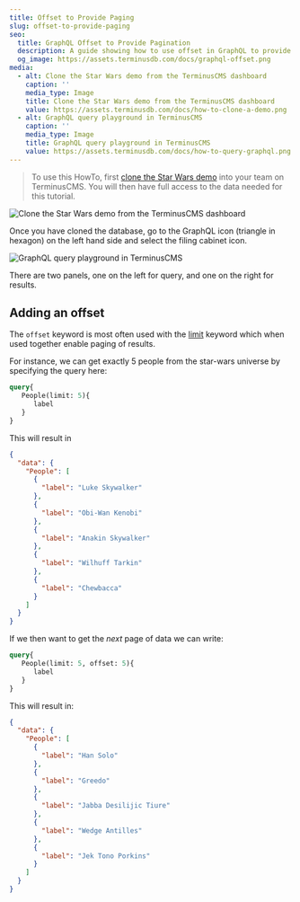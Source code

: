 ```yaml
---
title: Offset to Provide Paging
slug: offset-to-provide-paging
seo:
  title: GraphQL Offset to Provide Pagination
  description: A guide showing how to use offset in GraphQL to provide pagination
  og_image: https://assets.terminusdb.com/docs/graphql-offset.png
media:
  - alt: Clone the Star Wars demo from the TerminusCMS dashboard
    caption: ''
    media_type: Image
    title: Clone the Star Wars demo from the TerminusCMS dashboard
    value: https://assets.terminusdb.com/docs/how-to-clone-a-demo.png
  - alt: GraphQL query playground in TerminusCMS
    caption: ''
    media_type: Image
    title: GraphQL query playground in TerminusCMS
    value: https://assets.terminusdb.com/docs/how-to-query-graphql.png
---
```


> To use this HowTo, first [clone the Star Wars demo](/docs/clone-a-demo-terminuscms-project/) into your team on TerminusCMS. You will then have full access to the data needed for this tutorial.

![Clone the Star Wars demo from the TerminusCMS dashboard](https://assets.terminusdb.com/docs/how-to-clone-a-demo.png)

Once you have cloned the database, go to the GraphQL icon (triangle in hexagon) on the left hand side and select the filing cabinet icon.

![GraphQL query playground in TerminusCMS](https://assets.terminusdb.com/docs/how-to-query-graphql.png)

There are two panels, one on the left for query, and one on the right for results.

## Adding an offset

The `offset` keyword is most often used with the [limit](/docs/limit-results-in-graphql/) keyword which when used together enable paging of results.

For instance, we can get exactly 5 people from the star-wars universe by specifying the query here:

```graphql
query{
   People(limit: 5){
      label
   }
}
```

This will result in

```json
{
  "data": {
    "People": [
      {
        "label": "Luke Skywalker"
      },
      {
        "label": "Obi-Wan Kenobi"
      },
      {
        "label": "Anakin Skywalker"
      },
      {
        "label": "Wilhuff Tarkin"
      },
      {
        "label": "Chewbacca"
      }
    ]
  }
}
```

If we then want to get the _next_ page of data we can write:

```graphql
query{
   People(limit: 5, offset: 5){
      label
   }
}
```

This will result in:

```json
{
  "data": {
    "People": [
      {
        "label": "Han Solo"
      },
      {
        "label": "Greedo"
      },
      {
        "label": "Jabba Desilijic Tiure"
      },
      {
        "label": "Wedge Antilles"
      },
      {
        "label": "Jek Tono Porkins"
      }
    ]
  }
}
```